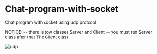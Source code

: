 # Chat-program-with-socket
Chat program with socket using udp protocol

NOTICE:
-- there is tow classes Server and Client 
-- you must run Server class after that The Client class

![udp](https://user-images.githubusercontent.com/86850698/196554309-cff91a1d-9276-430a-a6f7-5bc99b78b867.PNG)

